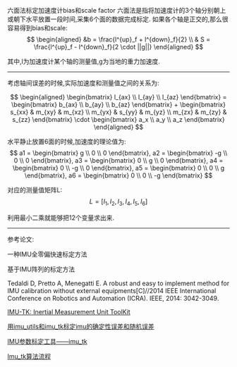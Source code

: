 


六面法标定加速度计bias和scale factor
六面法是指将加速度计的3个轴分别朝上或朝下水平放置一段时间,采集6个面的数据完成标定.
如果各个轴是正交的,那么很容易得到bias和scale:
$$
\begin{aligned}
  &b = \frac{l^{up}_f + l^{down}_f}{2} \\
  & S = \frac{l^{up}_f - l^{down}_f}{2 \cdot ||g||}
\end{aligned}
$$

其中,l为加速度计某个轴的测量值,g为当地的重力加速度.

---
考虑轴间误差的时候,实际加速度和测量值之间的关系为:

$$
\begin{aligned}
  \begin{bmatrix}
    l_{ax} \\ l_{ay} \\ l_{az}
  \end{bmatrix} = 
  \begin{bmatrix}
    b_{ax} \\ b_{ay} \\ b_{az}
  \end{bmatrix} +
  \begin{bmatrix}
    s_{xx} & m_{xy} & m_{xz} \\
    m_{yx} & s_{yy} & m_{yz} \\
    m_{zx} & m_{zy} & s_{zz}
  \end{bmatrix} \cdot 
  \begin{bmatrix}
    a_x \\ a_y \\ a_z
  \end{bmatrix}
\end{aligned}
$$

水平静止放置6面的时候,加速度的理论值为:
$$
a1 = \begin{bmatrix}
  g \\ 0 \\ 0
\end{bmatrix},
a2 = \begin{bmatrix}
  -g \\ 0 \\ 0
\end{bmatrix},
a3 = \begin{bmatrix}
  0 \\ g \\ 0
\end{bmatrix},
a4 = \begin{bmatrix}
  0 \\ -g \\ 0
\end{bmatrix},
a5 = \begin{bmatrix}
  0 \\ 0 \\ g
\end{bmatrix},
a6 = \begin{bmatrix}
  0 \\ 0 \\ -g
\end{bmatrix}
$$

对应的测量值矩阵L:
$$
L = [I_1, I_2,I_3,I_4,I_5, I_6]
$$

利用最小二乘就能够把12个变量求出来.

---

参考论文:

一种IMU全零偏快速标定方法

基于IMU阵列的标定方法

Tedaldi D, Pretto A, Menegatti E. A robust and easy to implement method for IMU calibration without external equipments[C]//2014 IEEE International Conference on Robotics and Automation (ICRA). IEEE, 2014: 3042-3049.


[IMU-TK: Inertial Measurement Unit ToolKit](https://bitbucket.org/alberto_pretto/imu_tk/src/master/)

[用imu_utils和imu_tk标定imu的确定性误差和随机误差](https://blog.csdn.net/weixin_43247057/article/details/101695333?utm_medium=distribute.pc_relevant.none-task-blog-BlogCommendFromBaidu-2.control&depth_1-utm_source=distribute.pc_relevant.none-task-blog-BlogCommendFromBaidu-2.control)

[IMU参数标定工具——imu_tk](https://blog.csdn.net/learning_tortosie/article/details/89889853)

[Imu_tk算法流程](https://zhuanlan.zhihu.com/p/22319718?refer=zimmon)